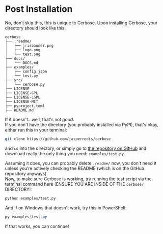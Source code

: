 # Post Installation
No, don't skip this, this is unique to Cerbose.
Upon installing Cerbose, your directory should look like this:
```plaintext
cerbose
├── .readme/
│   ├── jrisbanner.png
│   ├── logo.png
│   └── test.png
├── docs/
│   └── DOCS.md
├── examples/
│   ├── config.json
│   └── test.py
├── src/
│   └── cerbose.py
├── LICENSE
├── LICENSE-GPL
├── LICENSE-LGPL
├── LICENSE-MIT
├── pyproject.toml
├── README.md
```
If it doesn't...well, that's not *good*.  
If you don't have the directory (you probably installed via PyPI), that's okay, either run this in your terminal:
```bash
git clone https://github.com/jasperredis/cerbose
```
and `cd` into the directory, or simply go to [the repository on GitHub](https://github.com/jasperredis/cerbose) and download really the only thing you need: `examples/test.py`.

Assuming it does, you can probably delete `.readme/` now, you don't need it unless you're actively checking the README (which is on the GitHub repository anyways).  
Now, to make sure Cerbose is working, try running the test script via the terminal command here (ENSURE YOU ARE INSIDE OF THE `cerbose/` DIRECTORY!:
```bash
python examples/test.py
```
And if on Windows that doesn't work, try this in PowerShell:
```powershell
py examples/test.py
```
If that works, you can continue!

